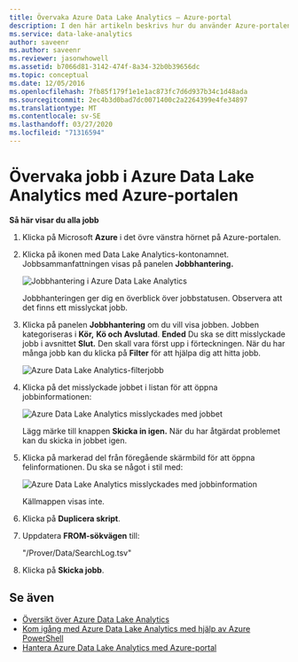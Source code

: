```yaml
---
title: Övervaka Azure Data Lake Analytics – Azure-portal
description: I den här artikeln beskrivs hur du använder Azure-portalen för att felsöka Azure Data Lake Analytics-jobb.
ms.service: data-lake-analytics
author: saveenr
ms.author: saveenr
ms.reviewer: jasonwhowell
ms.assetid: b7066d81-3142-474f-8a34-32b0b39656dc
ms.topic: conceptual
ms.date: 12/05/2016
ms.openlocfilehash: 7fb85f179f1e1e1ac873fc7d6d937b34c1d48ada
ms.sourcegitcommit: 2ec4b3d0bad7dc0071400c2a2264399e4fe34897
ms.translationtype: MT
ms.contentlocale: sv-SE
ms.lasthandoff: 03/27/2020
ms.locfileid: "71316594"
---
```

# <a name="monitor-jobs-in-azure-data-lake-analytics-using-the-azure-portal"></a>Övervaka jobb i Azure Data Lake Analytics med Azure-portalen

**Så här visar du alla jobb**

1. Klicka på Microsoft **Azure** i det övre vänstra hörnet på Azure-portalen.
2. Klicka på ikonen med Data Lake Analytics-kontonamnet.  Jobbsammanfattningen visas på panelen **Jobbhantering.**

    ![Jobbhantering i Azure Data Lake Analytics](./media/data-lake-analytics-monitor-and-troubleshoot-tutorial/data-lake-analytics-job-management.png)

    Jobbhanteringen ger dig en överblick över jobbstatusen. Observera att det finns ett misslyckat jobb.
3. Klicka på panelen **Jobbhantering** om du vill visa jobben. Jobben kategoriseras i **Kör,** **Kö och Avslutad**. **Ended** Du ska se ditt misslyckade jobb i avsnittet **Slut.** Den skall vara först upp i förteckningen. När du har många jobb kan du klicka på **Filter** för att hjälpa dig att hitta jobb.

    ![Azure Data Lake Analytics-filterjobb](./media/data-lake-analytics-monitor-and-troubleshoot-tutorial/data-lake-analytics-filter-jobs.png)
4. Klicka på det misslyckade jobbet i listan för att öppna jobbinformationen:

    ![Azure Data Lake Analytics misslyckades med jobbet](./media/data-lake-analytics-monitor-and-troubleshoot-tutorial/data-lake-analytics-failed-job.png)

    Lägg märke till knappen **Skicka in igen.** När du har åtgärdat problemet kan du skicka in jobbet igen.
5. Klicka på markerad del från föregående skärmbild för att öppna felinformationen.  Du ska se något i stil med:

    ![Azure Data Lake Analytics misslyckades med jobbinformation](./media/data-lake-analytics-monitor-and-troubleshoot-tutorial/data-lake-analytics-failed-job-details.png)

    Källmappen visas inte.
6. Klicka på **Duplicera skript**.
7. Uppdatera **FROM-sökvägen** till:

    "/Prover/Data/SearchLog.tsv"
8. Klicka på **Skicka jobb**.

## <a name="see-also"></a>Se även
* [Översikt över Azure Data Lake Analytics](data-lake-analytics-overview.md)
* [Kom igång med Azure Data Lake Analytics med hjälp av Azure PowerShell](data-lake-analytics-get-started-powershell.md)
* [Hantera Azure Data Lake Analytics med Azure-portal](data-lake-analytics-manage-use-portal.md)
